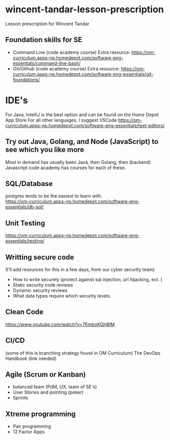 # wincent-tandar-lesson-prescription
Lesson prescription for Wincent Tandar

## Foundation skills for SE
- Command Line (code academy course)
  Extra resource: https://om-curriculum.apps-np.homedepot.com/software-eng-essentials/command-line-bash/
- Git/Github (code academy course)
  Extra resource: https://om-curriculum.apps-np.homedepot.com/software-eng-essentials/git-foundations/

# IDE's
For Java, IntelliJ is the best option and can be found on the Home Depot App Store
For all other languages, I suggest VSCode
https://om-curriculum.apps-np.homedepot.com/software-eng-essentials/text-editors/


## Try out Java, Golang, and Node (JavaScript) to see which you like more
Most in demand has usually been Java, then Golang, then (backend) Javascript
code academy has courses for each of these. 


## SQL/Database
postgres tends to be the easiest to learn with.  
https://om-curriculum.apps-np.homedepot.com/software-eng-essentials/db-sql/

## Unit Testing
https://om-curriculum.apps-np.homedepot.com/software-eng-essentials/testing/


## Writting secure code
(I'll add resources for this in a few days, from our cyber security team) 
- How to write securely (protect against sql injection, url hijacking, ect. ) 
- Static security code reviews 
- Dynamic security reviews
- What data types require which security levels. 

## Clean Code
https://www.youtube.com/watch?v=7EmboKQH8lM

## CI/CD 
(some of this is branching strategy found in OM Curriculum) 
The DevOps Handbook (link needed) 

## Agile (Scrum or Kanban)
- balanced team (PdM, UX, team of SE's)
- User Stories and pointing (poker)
- Sprints

## Xtreme programming
- Pair programming
- 12 Factor Apps



